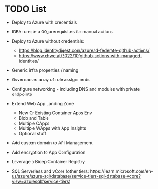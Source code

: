 # TODO List
* Deploy to Azure with credentials
*   IDEA: create a 00_prerequisites for manual actions



* Deploy to Azure without credentials:
  * https://blog.identitydigest.com/azuread-federate-github-actions/
  * https://www.chwe.at/2022/10/github-actions-with-managed-identities/
* Generic infra properties / naming
* Governance: array of role assignments
* Configure networking - including DNS and modules with private endpoints
* Extend Web App Landing Zone
  * New Or Existing Container Apps Env
  * Blob and Table
  * Multiple CApps
  * Multiple WApps with App Insights
  * Optional stuff
* Add custom domain to API Management
* Add encryption to App Configuration
* Leverage a Bicep Container Registry
* SQL Serverless and vCore (other tiers: https://learn.microsoft.com/en-us/azure/azure-sql/database/service-tiers-sql-database-vcore?view=azuresql#service-tiers)